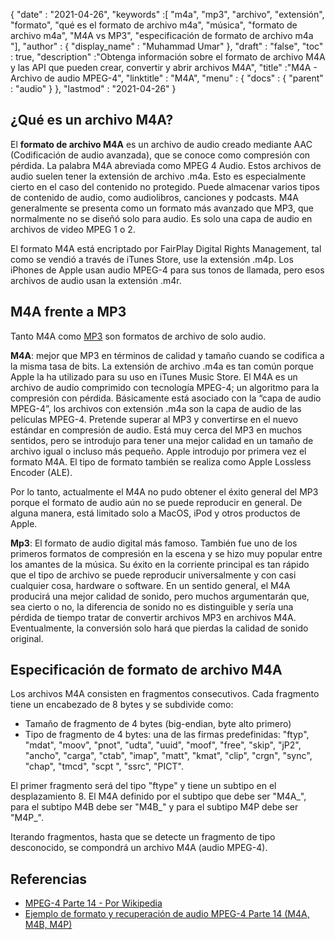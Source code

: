 {
  "date" : "2021-04-26",
  "keywords" :[ "m4a", "mp3", "archivo", "extensión", "formato", "qué es el formato de archivo m4a", "música", "formato de archivo m4a", "M4A vs MP3", "especificación de formato de archivo m4a "],
  "author" : {
    "display_name" : "Muhammad Umar"
},
  "draft" : "false",
  "toc" : true,
  "description" :"Obtenga información sobre el formato de archivo M4A y las API que pueden crear, convertir y abrir archivos M4A",
  "title" :"M4A - Archivo de audio MPEG-4",
  "linktitle" : "M4A",
  "menu" : {
    "docs" : {
      "parent" : "audio"
}
},
  "lastmod" : "2021-04-26"
}

## ¿Qué es un archivo M4A?

El **formato de archivo M4A** es un archivo de audio creado mediante AAC (Codificación de audio avanzada), que se conoce como compresión con pérdida. La palabra M4A abreviada como MPEG 4 Audio. Estos archivos de audio suelen tener la extensión de archivo .m4a. Esto es especialmente cierto en el caso del contenido no protegido. Puede almacenar varios tipos de contenido de audio, como audiolibros, canciones y podcasts. M4A generalmente se presenta como un formato más avanzado que MP3, que normalmente no se diseñó solo para audio. Es solo una capa de audio en archivos de video MPEG 1 o 2.

El formato M4A está encriptado por FairPlay Digital Rights Management, tal como se vendió a través de iTunes Store, use la extensión .m4p. Los iPhones de Apple usan audio MPEG-4 para sus tonos de llamada, pero esos archivos de audio usan la extensión .m4r.


## M4A frente a MP3

Tanto M4A como [MP3](/audio/mp3/) son formatos de archivo de solo audio.

**M4A**: mejor que MP3 en términos de calidad y tamaño cuando se codifica a la misma tasa de bits. La extensión de archivo .m4a es tan común porque Apple la ha utilizado para su uso en iTunes Music Store. El M4A es un archivo de audio comprimido con tecnología MPEG-4; un algoritmo para la compresión con pérdida. Básicamente está asociado con la “capa de audio MPEG-4”, los archivos con extensión .m4a son la capa de audio de las películas MPEG-4. Pretende superar al MP3 y convertirse en el nuevo estándar en compresión de audio. Está muy cerca del MP3 en muchos sentidos, pero se introdujo para tener una mejor calidad en un tamaño de archivo igual o incluso más pequeño. Apple introdujo por primera vez el formato M4A. El tipo de formato también se realiza como Apple Lossless Encoder (ALE).

Por lo tanto, actualmente el M4A no pudo obtener el éxito general del MP3 porque el formato de audio aún no se puede reproducir en general. De alguna manera, está limitado solo a MacOS, iPod y otros productos de Apple.

**Mp3**: El formato de audio digital más famoso. También fue uno de los primeros formatos de compresión en la escena y se hizo muy popular entre los amantes de la música. Su éxito en la corriente principal es tan rápido que el tipo de archivo se puede reproducir universalmente y con casi cualquier cosa, hardware o software. En un sentido general, el M4A producirá una mejor calidad de sonido, pero muchos argumentarán que, sea cierto o no, la diferencia de sonido no es distinguible y sería una pérdida de tiempo tratar de convertir archivos MP3 en archivos M4A. Eventualmente, la conversión solo hará que pierdas la calidad de sonido original.

## Especificación de formato de archivo M4A

Los archivos M4A consisten en fragmentos consecutivos. Cada fragmento tiene un encabezado de 8 bytes y se subdivide como:
- Tamaño de fragmento de 4 bytes (big-endian, byte alto primero)
- Tipo de fragmento de 4 bytes: una de las firmas predefinidas: "ftyp", "mdat", "moov", "pnot", "udta", "uuid", "moof", "free", "skip", "jP2", "ancho", "carga", "ctab", "imap", "matt", "kmat", "clip", "crgn", "sync", "chap", "tmcd", "scpt ", "ssrc", "PICT".

El primer fragmento será del tipo "ftype" y tiene un subtipo en el desplazamiento 8. El M4A definido por el subtipo que debe ser "M4A_", para el subtipo M4B debe ser "M4B_" y para el subtipo M4P debe ser "M4P_".

Iterando fragmentos, hasta que se detecte un fragmento de tipo desconocido, se compondrá un archivo M4A (audio MPEG-4).

## Referencias ##

* [MPEG-4 Parte 14 - Por Wikipedia](https://en.wikipedia.org/wiki/MPEG-4_Part_14)
* [Ejemplo de formato y recuperación de audio MPEG-4 Parte 14 (M4A, M4B, M4P)](https://www.file-recovery.com/m4a-signature-format.htm)

